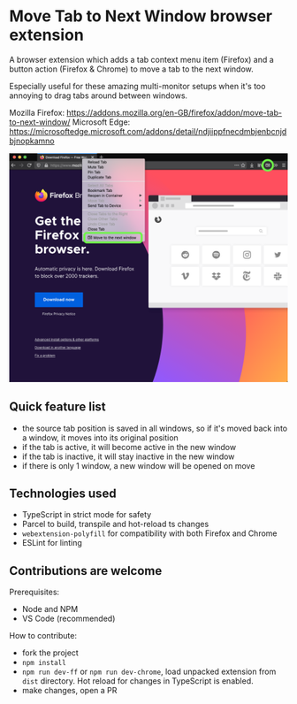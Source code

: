 # Move Tab to Next Window browser extension

A browser extension which adds a tab context menu item (Firefox) and a button action (Firefox & Chrome) to move a tab to the next window.

Especially useful for these amazing multi-monitor setups when it's too annoying to drag tabs around between windows.

Mozilla Firefox: https://addons.mozilla.org/en-GB/firefox/addon/move-tab-to-next-window/
Microsoft Edge: https://microsoftedge.microsoft.com/addons/detail/ndjiippfnecdmbjenbcnjdbjnopkamno

![Screenshot](screenshot.png)

## Quick feature list

- the source tab position is saved in all windows, so if it's moved back into a window, it moves into its original position
- if the tab is active, it will become active in the new window
- if the tab is inactive, it will stay inactive in the new window
- if there is only 1 window, a new window will be opened on move

## Technologies used

- TypeScript in strict mode for safety
- Parcel to build, transpile and hot-reload ts changes
- `webextension-polyfill` for compatibility with both Firefox and Chrome
- ESLint for linting

## Contributions are welcome

Prerequisites:

- Node and NPM
- VS Code (recommended)

How to contribute:

- fork the project
- `npm install`
- `npm run dev-ff` or `npm run dev-chrome`, load unpacked extension from `dist` directory. Hot reload for changes in TypeScript is enabled.
- make changes, open a PR

